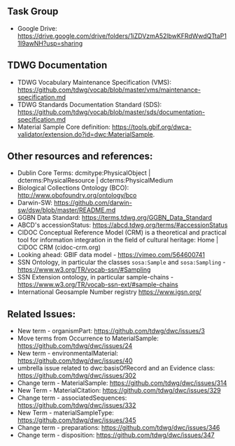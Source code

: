 ## Task Group
 - Google Drive: https://drive.google.com/drive/folders/1iZDVzmA52lbwKFRdWwdQTtaP11I9awNH?usp=sharing

## TDWG Documentation
 - TDWG Vocabulary Maintenance Specification (VMS): https://github.com/tdwg/vocab/blob/master/vms/maintenance-specification.md
 - TDWG Standards Documentation Standard (SDS): https://github.com/tdwg/vocab/blob/master/sds/documentation-specification.md
 - Material Sample Core definition:  https://tools.gbif.org/dwca-validator/extension.do?id=dwc:MaterialSample.

## Other resources and references:
 - Dublin Core Terms: dcmitype:PhysicalObject | dcterms:PhysicalResource | dcterms:PhysicalMedium 
 - Biological Collections Ontology (BCO): http://www.obofoundry.org/ontology/bco
 - Darwin-SW: https://github.com/darwin-sw/dsw/blob/master/README.md
 - GGBN Data Standard: https://terms.tdwg.org/GGBN_Data_Standard
 - ABCD's accessionStatus: https://abcd.tdwg.org/terms/#accessionStatus
 - CIDOC Conceptual Reference Model (CRM) is a theoretical and practical tool for information integration in the field of cultural heritage: Home | CIDOC CRM (cidoc-crm.org)
 - Looking ahead: GBIF data model - https://vimeo.com/564600741
 - SSN Ontology, in particular the classes `sosa:Sample` and `sosa:Sampling` - https://www.w3.org/TR/vocab-ssn/#Sampling
 - SSN Extension ontology, in particular sample-chains - https://www.w3.org/TR/vocab-ssn-ext/#sample-chains 
 - International Geosample Number registry https://www.igsn.org/ 

## Related Issues:
 - New term - organismPart: https://github.com/tdwg/dwc/issues/3
 - Move terms from Occurrence to MaterialSample: https://github.com/tdwg/dwc/issues/24 
 - New term - environmentalMaterial: https://github.com/tdwg/dwc/issues/40
 - umbrella issue related to dwc:basisOfRecord and an Evidence class: https://github.com/tdwg/dwc/issues/302 
 - Change term - MaterialSample: https://github.com/tdwg/dwc/issues/314 
 - New Term - MaterialCitation: https://github.com/tdwg/dwc/issues/329
 - Change term - associatedSequences: https://github.com/tdwg/dwc/issues/332
 - New Term - materialSampleType: https://github.com/tdwg/dwc/issues/345
 - Change term - preparations: https://github.com/tdwg/dwc/issues/346
 - Change term - disposition: https://github.com/tdwg/dwc/issues/347
